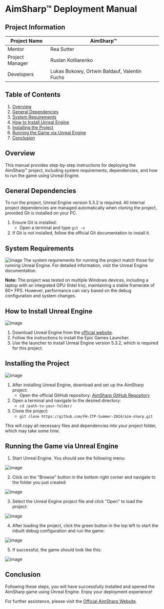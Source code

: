 # AimSharp™ Deployment Manual

## Project Information

| Project Name     | AimSharp™          |
|------------------|--------------------|
| Mentor           | Rea Sutter         |
| Project Manager  | Ruslan Kotliarenko |
| Developers       | Lukas Bokowy, Ortwin Baldauf, Valentin Fuchs |

## Table of Contents
1. [Overview](#overview)
2. [General Dependencies](#general-dependencies)
3. [System Requirements](#system-requirements)
4. [How to Install Unreal Engine](#how-to-install-unreal-engine)
5. [Installing the Project](#installing-the-project)
6. [Running the Game via Unreal Engine](#running-the-game-via-unreal-engine)
7. [Conclusion](#conclusion)

## Overview
This manual provides step-by-step instructions for deploying the AimSharp™ project, including system requirements, dependencies, and how to run the game using Unreal Engine. 

## General Dependencies
To run the project, Unreal Engine version 5.3.2 is required. All internal project dependencies are managed automatically when cloning the project, provided Git is installed on your PC.

1. Ensure Git is installed:
    - Open a terminal and type `git -v`
2. If Git is not installed, follow the official Git documentation to install it.

## System Requirements
![image](https://github.com/FH-ITP-Summer-2024/aim-sharp/assets/94218081/40b2eea9-cab9-4173-ac46-74c3ad0a1acc)
The system requirements for running the project match those for running Unreal Engine. For detailed information, visit the Unreal Engine documentation.

**Note:** The project was tested on multiple Windows devices, including a laptop with an integrated GPU (Intel Iris), maintaining a stable framerate of 60+ FPS. However, performance can vary based on the debug configuration and system changes.

## How to Install Unreal Engine
![image](https://github.com/FH-ITP-Summer-2024/aim-sharp/assets/94218081/29fdddcc-8241-4a4b-a9aa-aadcecc5fcae)
1. Download Unreal Engine from the [official website](https://www.unrealengine.com).
2. Follow the instructions to install the Epic Games Launcher.
3. Use the launcher to install Unreal Engine version 5.3.2, which is required for this project.

## Installing the Project
![image](https://github.com/FH-ITP-Summer-2024/aim-sharp/assets/94218081/770e50d8-cb08-4e7f-b968-828b0d3638a9)
1. After installing Unreal Engine, download and set up the AimSharp project:
    - Open the official GitHub repository: [AimSharp GitHub Repository](https://github.com/FH-ITP-Summer-2024/aim-sharp.git)
2. Open a terminal and navigate to the desired directory:
    - `cd /path-to-your-folder/`
3. Clone the project:
    - `git clone https://github.com/FH-ITP-Summer-2024/aim-sharp.git`

This will copy all necessary files and dependencies into your project folder, which may take some time.

## Running the Game via Unreal Engine
1. Start Unreal Engine. You should see the following menu:

![image](https://github.com/FH-ITP-Summer-2024/aim-sharp/assets/94218081/ebb2c6a8-5374-4a99-8b16-c9bfc41581ea)

2. Click on the "Browse" button in the bottom right corner and navigate to the folder you just created:

![image](https://github.com/FH-ITP-Summer-2024/aim-sharp/assets/94218081/3dbde9fb-429f-4cf6-8188-63e8a330f66f)

3. Select the Unreal Engine project file and click "Open" to load the project:

![image](https://github.com/FH-ITP-Summer-2024/aim-sharp/assets/94218081/18127f9f-685c-4aa1-a908-6ca8a86c3486)

4. After loading the project, click the green button in the top left to start the inbuilt debug configuration and run the game:

![image](https://github.com/FH-ITP-Summer-2024/aim-sharp/assets/94218081/1f08ac62-b55a-4ebe-b871-78a5a87c9bf4)

5. If successful, the game should look like this:

![image](https://github.com/FH-ITP-Summer-2024/aim-sharp/assets/94218081/b2774682-9ef7-4f69-91d1-9c4ea176d737)


## Conclusion
Following these steps, you will have successfully installed and opened the AimSharp game using Unreal Engine. Enjoy your deployment experience!

For further assistance, please visit the [Official AimSharp Website](https://aim-sharp-web.vercel.app/).
